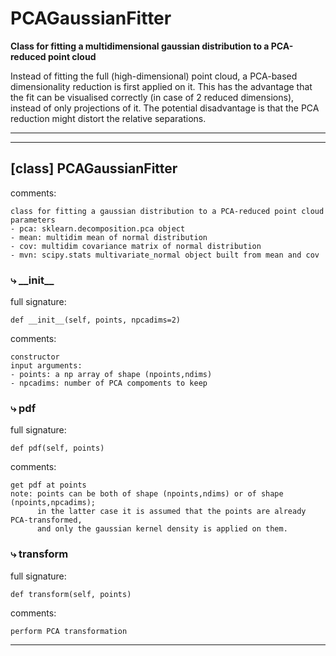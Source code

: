 # PCAGaussianFitter  
  
**Class for fitting a multidimensional gaussian distribution to a PCA-reduced point cloud**

Instead of fitting the full (high-dimensional) point cloud,
a PCA-based dimensionality reduction is first applied on it.
This has the advantage that the fit can be visualised correctly (in case of 2 reduced dimensions),
instead of only projections of it.
The potential disadvantage is that the PCA reduction might distort the relative separations.
- - -
  
  
- - -
## [class] PCAGaussianFitter  
comments:  
```text  
class for fitting a gaussian distribution to a PCA-reduced point cloud  
parameters  
- pca: sklearn.decomposition.pca object  
- mean: multidim mean of normal distribution  
- cov: multidim covariance matrix of normal distribution  
- mvn: scipy.stats multivariate_normal object built from mean and cov  
```  
### &#10551; \_\_init\_\_  
full signature:  
```text  
def __init__(self, points, npcadims=2)  
```  
comments:  
```text  
constructor  
input arguments:  
- points: a np array of shape (npoints,ndims)  
- npcadims: number of PCA compoments to keep  
```  
### &#10551; pdf  
full signature:  
```text  
def pdf(self, points)  
```  
comments:  
```text  
get pdf at points  
note: points can be both of shape (npoints,ndims) or of shape (npoints,npcadims);  
      in the latter case it is assumed that the points are already PCA-transformed,  
      and only the gaussian kernel density is applied on them.  
```  
### &#10551; transform  
full signature:  
```text  
def transform(self, points)  
```  
comments:  
```text  
perform PCA transformation  
```  
- - -  
  
